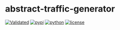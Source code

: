 # abstract-traffic-generator
[![Validated](https://travis-ci.org/open-traffic-generator/abstract-python-package.svg?branch=master)](https://travis-ci.org/open-traffic-generator/abstract-python-package)
[![pypi](https://img.shields.io/pypi/v/abstract-traffic-generator.svg)](https://pypi.org/project/abstract-traffic-generator)
[![python](https://img.shields.io/pypi/pyversions/abstract-traffic-generator.svg)](https://pypi.python.org/pypi/abstract-traffic-generator)
[![license](https://img.shields.io/badge/license-MIT-green.svg)](https://en.wikipedia.org/wiki/MIT_License)
